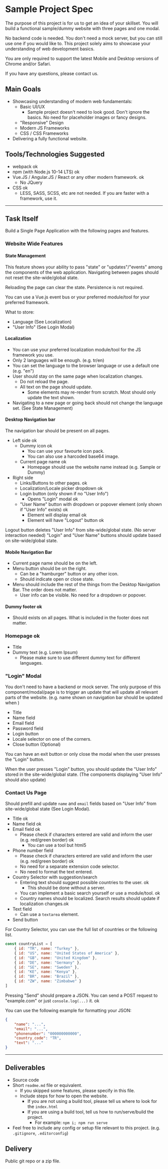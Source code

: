 # Sample Project Spec

The purpose of this project is for us to get an idea of your skillset.
You will build a functional sample/dummy website with three pages and one modal.

No backend code is needed. You don't need a mock server, but you can still use one if you would like to. This project solely aims to showcase your understanding of web development basics.

You are only required to support the latest Mobile and Desktop versions of Chrome and/or Safari.

If you have any questions, please contact us.


## Main Goals
- Showcasing understanding of modern web fundamentals:
	- Basic UI/UX
		- Sample project doesn't need to look good. Don't ignore the basics. No need for placeholder images or fancy designs.
	- "Responsive" Design
	- Modern JS Frameworks
	- CSS / CSS Frameworks
- Delivering a fully functional website.

## Tools/Technologies Suggested
- webpack ok
- npm (with Node.js 10-14 LTS) ok
- Vue.JS / Angular.JS / React or any other modern framework. ok
	- No JQuery
- CSS ok
	- LESS, SASS, SCSS, etc are not needed. If you are faster with a framework, use it.


--------------------

## Task Itself

Build a Single Page Application with the following pages and features.

### Website Wide Features

#### State Management
This feature shows your ability to pass "state" or "updates"/"events" among the components of the web application. Navigating between pages should not reset the site-wide/global state.

Reloading the page can clear the state. Persistence is not required.

You can use a Vue.js event bus or your preferred module/tool for your preferred framework.

What to store:
- Language (See Localization)
- "User Info" (See Login Modal)

#### Localization
- You can use your preferred localization module/tool for the JS framework you use.
- Only 2 languages will be enough. (e.g. tr/en)
- You can set the language to the browser language or use a default one (e.g. "en")
- User should stay on the same page when localization changes.
	- Do not reload the page.
	- All text on the page should update.
		- Some elements may re-render from scratch. Most should only update the text shown.
- Navigating to a new page or going back should not change the language set. (See State Management)

#### Desktop Navigation bar

The navigation bar should be present on all pages. 

- Left side ok
	- Dummy icon ok
		- You can use your favourte icon pack.
		- You can also use a harcoded base64 image.
	- Current page name ok
		- Homepage should use the website name instead (e.g. Sample or Dummy)
- Right side
	- Links/Buttons to other pages. ok
	- Localization/Locale picker dropdown ok
	- Login button (only shown if no "User Info")
		- Opens "Login" modal ok
	- "User Name" button with dropdown or popover element (only shown if "User Info" exists) ok
		- Element will display email ok
		- Element will have "Logout" button ok

Logout button deletes "User Info" from site-wide/global state. (No server interaction needed)
"Login" and "User Name" buttons should update based on site-wide/global state.

#### Mobile Navigation Bar
- Current page name should be on the left.
- Menu button should be on the right.
	- Can be a "hamburger" button or any other icon.
	- Should indicate open or close state.
- Menu should include the rest of the things from the Desktop Navigation Bar. The order does not matter.
	- User info can be visible. No need for a dropdown or popover. 

#### Dummy footer ok
- Should exists on all pages. What is included in the footer does not matter.



### Homepage ok
- Title
- Dummy text (e.g. Lorem Ipsum)
	- Please make sure to use different dummy text for different languages.


### "Login" Modal
You don't need to have a backend or mock server. The only purpose of this component/modal/page is to trigger an update that will update all relevant parts of the website. (e.g. name shown on navigation bar should be updated when )

- Title
- Name field
- Email field
- Password field
- Login button
- Locale selector on one of the corners.
- Close button (Optional)

You can have an exit button or only close the modal when the user presses the "Login" button.

When the user presses "Login" button, you should update the "User Info" stored in the site-wide/global state. (The components displaying "User Info" should also update) 

### Contact Us Page

Should prefill and update `name` and `email` fields based on "User Info" from site-wide/global state (See Login Modal).

- Title ok
- Name field ok
- Email field ok
	- Please check if characters entered are valid and inform the user (e.g. red/green border) ok
		- You can use a tool but html5 
- Phone number field
	- Please check if characters entered are valid and inform the user (e.g. red/green border) ok
	- No need for a separate extension code selector.
	- No need to format the text entered.
- Country Selector with suggestion/search
	- Entering text should suggest possible countries to the user. ok
		- This should be done without a server.
	- You can implement a basic search yourself or use a module/tool. ok
	- Country names should be localized. Search results should update if localization changes.ok
- Text field
	- Can use a `textarea` element.
- Send button

For Country Selector, you can use the full list of countries or the following list.
``` javascript
const countryList = [
	{ id: "TR", name: "Turkey" },
	{ id: "US", name: "United States of America" },
	{ id: "GB", name: "United Kingdom" },
	{ id: "DE", name: "Germany" },
	{ id: "SE", name: "Sweden" },
	{ id: "KE", name: "Kenya" },
	{ id: "BR", name: "Brazil" },
	{ id: "ZW", name: "Zimbabwe" }
]
```

Pressing "Send" should prepare a JSON. You can send a POST request to "example.com" or just `console.log(...)` it. ok

You can use the following example for formatting your JSON:
``` json
{
	"name": "...",
	"email": "...",
	"phonenumber": "000000000000",
	"country_code": "TR",
	"text": "..."
}
```

--------------------

## Deliverables
- Source code
- Short `readme.md` file or equivalent.
	- If you skipped some features, please specify in this file.
	- Include steps for how to open the website.
		- If you are not using a build tool, please tell us where to look for the `index.html`
		- If you are using a build tool, tell us how to run/serve/build the project.
			- For example: `npm i; npm run serve`
- Feel free to include any config or setup file relevant to this project. (e.g. `.gitignore`, `.editorconfig`)

## Delivery
Public git repo or a zip file.
